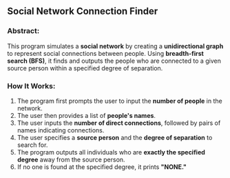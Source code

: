 ## Social Network Connection Finder

### Abstract:
This program simulates a **social network** by creating a **unidirectional graph** to represent social connections between people. Using **breadth-first search (BFS)**, it finds and outputs the people who are connected to a given source person within a specified degree of separation.

### How It Works:
1. The program first prompts the user to input the **number of people** in the network.
2. The user then provides a list of **people's names**.
3. The user inputs the **number of direct connections**, followed by pairs of names indicating connections.
4. The user specifies a **source person** and the **degree of separation** to search for.
5. The program outputs all individuals who are **exactly the specified degree** away from the source person.
6. If no one is found at the specified degree, it prints **"NONE."**
